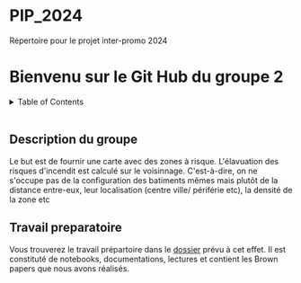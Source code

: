 # PIP_2024
Répertoire pour le projet inter-promo 2024

# Bienvenu sur le Git Hub du groupe 2

<!-- Table des matières -->
<details>
  <summary>Table of Contents</summary>
  <ol>
    <li>
      <!--a href="#description-du-groupe">Description du groupe</a-->
    </li>
    <li>
      <!--a href="#travail-preparatoire">Travail préparatoire</a-->
    </li>
</details>
<br/>

## Description du groupe 

Le but est de fournir une carte avec des zones à risque. L'élavuation des risques d'incendit est calculé sur le voisinnage. C'est-à-dire, on ne s'occupe pas de la configuration des batiments mêmes mais plutôt de la distance entre-eux, leur localisation (centre ville/ périférie etc), la densité de la zone etc

## Travail preparatoire 
Vous trouverez le travail prépartoire dans le [dossier](/travail_preparatoire) prévu à cet effet. Il est constituté de notebooks, documentations, lectures et contient les Brown papers que nous avons réalisés. 
